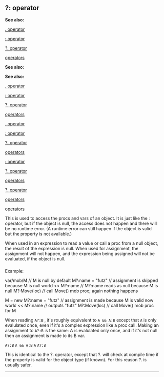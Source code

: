 

 ?: operator
-------------




**See also:** 


[. operator](#/operator/%2e) 

[: operator](#/operator/:) 

[?. operator](#/operator/%3f%2e) 

[operators](#/operator) 






**See also:** 

**See also:**

[. operator](#/operator/%2e) 

[: operator](#/operator/:) 

[?. operator](#/operator/%3f%2e) 

[operators](#/operator) 




[. operator](#/operator/%2e)

[: operator](#/operator/:) 

[?. operator](#/operator/%3f%2e) 

[operators](#/operator) 



[: operator](#/operator/:)

[?. operator](#/operator/%3f%2e) 

[operators](#/operator) 


[?. operator](#/operator/%3f%2e)

[operators](#/operator) 

[operators](#/operator)

 This is used to access the procs and vars of an object. It is just like
the : operator, but if the object is null, the access does not happen and
there will be no runtime error. (A runtime error can still happen if the
object is valid but the property is not available.)




 When used in an expression to read a value or call a proc from a null
object, the result of the expression is null. When used for assignment,
the assignment will not happen, and the expression being assigned will not be
evaluated, if the object is null.



### 
 Example:



 var/mob/M // M is null by default
M?:name = "futz" // assignment is skipped because M is null
world << M?:name // M?:name reads as null because M is null
M?:Move(loc) // call Move() mob proc; again nothing happens

M = new
M?:name = "futz" // assignment is made because M is valid now
world << M?:name // outputs "futz"
M?:Move(loc) // call Move() mob proc for M


 When reading
 `A?:B` 
 , it's roughly equivalent to
 `A && A:B` 
 except that
 `A` 
 is only evalulated once, even if it's a complex
expression like a proc call. Making an assignment to
 `A?:B` 
 is
the same: A is evalulated only once, and if it's not null then an assignment
is made to its B var.



`A?:B`
`A && A:B`
`A`
`A?:B`

 This is identical to the ?. operator, except that ?. will check at compile
time if the property is valid for the object type (if known). For this
reason ?. is usually safer.





---


